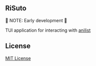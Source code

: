 ## RiSuto

🚧  NOTE: Early development 🚧

TUI application for interacting with [anilist](https://anilist.co/)

## License

[MIT License](./LICENSE.md)
